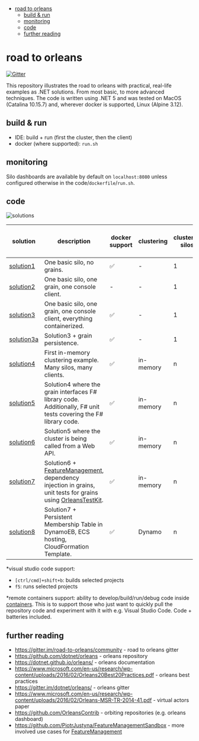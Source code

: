 - [road to orleans](#road-to-orleans)
  - [build & run](#build--run)
  - [monitoring](#monitoring)
  - [code](#code)
  - [further reading](#further-reading)

# road to orleans

[![Gitter](https://badges.gitter.im/road-to-orleans/community.svg)](https://gitter.im/road-to-orleans/community?utm_source=badge&utm_medium=badge&utm_campaign=pr-badge)

This repository illustrates the road to orleans with practical, real-life examples as .NET solutions. From most basic, to more advanced techniques. The code is written using .NET 5 and was tested on MacOS (Catalina 10.15.7) and, wherever docker is supported, Linux (Alpine 3.12).

## build & run

* IDE: build + run (first the cluster, then the client)
* docker (where supported): `run.sh`

## monitoring

Silo dashboards are available by default on `localhost:8080` unless configured otherwise in the code/`dockerfile`/`run.sh`.

## code

![solutions](./solutions/road-to-orleans.png)

| solution | description | docker support | clustering | clustered silos | grains | clients | \*visual studio code support | \*remote containers support |
| --- | --- | --- | --- | --- | --- | --- | --- | --- |
| [solution1](1/readme.md) | One basic silo, no grains. | :white_check_mark: | - | 1 | 0 | 0 | :white_check_mark: | :white_check_mark: |
| [solution2](2/readme.md) | One basic silo, one grain, one console client. | - | - | 1 | 1 C# grain | 1 - console | :white_check_mark: | :white_check_mark: |
| [solution3](3/readme.md) | One basic silo, one grain, one console client, everything containerized. | :white_check_mark: | - | 1 | 1 C# grain | 1 - console | :white_check_mark: | :white_check_mark: |
| [solution3a](3a/readme.md) | Solution3 + grain persistence. | :white_check_mark: | - | 1 | 1 C# grain | 1 - console | :white_check_mark: | :white_check_mark: |
| [solution4](4/readme.md) | First in-memory clustering example. Many silos, many clients. | :white_check_mark: | in-memory | n | 1 C# grain | n - console | :white_check_mark: | :white_check_mark: |
| [solution5](5/readme.md) | Solution4 where the grain interfaces F# library code. Additionally, F# unit tests covering the F# library code. | :white_check_mark: | in-memory | n | 1 C# grain interfacing F# library code. | n - console |||
| [solution6](6/readme.md) | Solution5 where the cluster is being called from a Web API. | :white_check_mark: | in-memory | n | 1 C# grain interfacing F# library code | n - web api |||
| [solution7](7/readme.md) | Solution6 + [FeatureManagement](https://www.nuget.org/packages/Microsoft.FeatureManagement/), dependency injection in grains, unit tests for grains using [OrleansTestKit](https://www.nuget.org/packages/OrleansTestKit/). | :white_check_mark: | in-memory | n | 1 C# grain interfacing F# library code | n - web api |||
| [solution8](8/readme.md) | Solution7 + Persistent Membership Table in DynamoEB, ECS hosting, CloudFormation Template. | :white_check_mark: | Dynamo | n | 1 C# grain interfacing F# library code | n - web api |||

\*visual studio code support:
* `[ctrl/cmd]+shift+b`: builds selected projects
* `f5`: runs selected projects

\*remote containers support: ability to develop/build/run/debug code inside [containers](https://code.visualstudio.com/docs/remote/containers). This is to support those who just want to quickly pull the repository code and experiment with it with e.g. Visual Studio Code. Code + batteries included.

## further reading

* https://gitter.im/road-to-orleans/community - road to orleans gitter
* https://github.com/dotnet/orleans - orleans repository
* https://dotnet.github.io/orleans/ - orleans documentation
* https://www.microsoft.com/en-us/research/wp-content/uploads/2016/02/Orleans20Best20Practices.pdf - orleans best practices
* https://gitter.im/dotnet/orleans/ - orleans gitter
* https://www.microsoft.com/en-us/research/wp-content/uploads/2016/02/Orleans-MSR-TR-2014-41.pdf - virtual actors paper
* https://github.com/OrleansContrib - orbiting repositories (e.g. orleans dashboard)
* https://github.com/PiotrJustyna/FeatureManagementSandbox - more involved use cases for [FeatureManagement](https://www.nuget.org/packages/Microsoft.FeatureManagement/)

